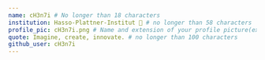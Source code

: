 ```yaml
---
name: cH3n7i # No longer than 18 characters
institution: Hasso-Plattner-Institut 🚩 # no longer than 58 characters
profile_pic: cH3n7i.png # Name and extension of your profile picture(ex. mona.png)
quote: Imagine, create, innovate. # no longer than 100 characters
github_user: cH3n7i
---
```

